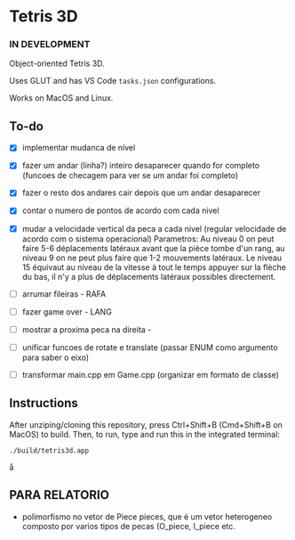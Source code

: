 # Tetris 3D
### IN DEVELOPMENT

Object-oriented Tetris 3D.

Uses GLUT and has VS Code `tasks.json` configurations.

Works on MacOS and Linux.

## To-do

* [x] implementar mudanca de nível
* [x] fazer um andar (linha?) inteiro desaparecer quando for completo (funcoes de checagem para ver se um andar foi completo)
* [x] fazer o resto dos andares cair depois que um andar desaparecer
* [x] contar o numero de pontos de acordo com cada nivel
* [x] mudar a velocidade vertical da peca a cada nivel (regular velocidade de acordo com o sistema operacional)
 Parametros: Au niveau 0 on peut faire 5-6 déplacements latéraux avant que
la pièce tombe d'un rang, au niveau 9 on ne peut plus faire que 1-2 mouvements latéraux. Le niveau 15
équivaut au niveau de la vitesse à tout le temps appuyer sur la flèche du bas, il n'y a plus de
déplacements latéraux possibles directement. 
* [ ] arrumar fileiras - RAFA
* [ ] fazer game over - LANG
* [ ] mostrar a proxima peca na direita - 
* [ ] unificar funcoes de rotate e translate (passar ENUM como argumento para saber o eixo)
* [ ] transformar main.cpp em Game.cpp (organizar em formato de classe)


## Instructions

After unziping/cloning this repository, press Ctrl+Shift+B (Cmd+Shift+B on MacOS) to build.
Then, to run, type and run this in the integrated terminal:

```
./build/tetris3d.app
```
å

## PARA RELATORIO

- polimorfismo no vetor de Piece pieces, que é um vetor heterogeneo composto por varios tipos de pecas (O_piece, I_piece etc.
